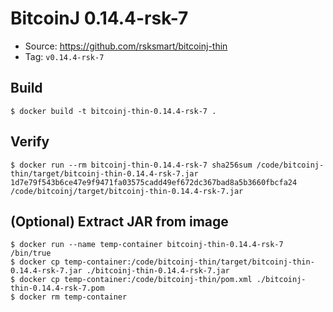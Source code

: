 # BitcoinJ 0.14.4-rsk-7

* Source: https://github.com/rsksmart/bitcoinj-thin
* Tag: `v0.14.4-rsk-7`

## Build

```
$ docker build -t bitcoinj-thin-0.14.4-rsk-7 .
```

## Verify

```
$ docker run --rm bitcoinj-thin-0.14.4-rsk-7 sha256sum /code/bitcoinj-thin/target/bitcoinj-thin-0.14.4-rsk-7.jar
1d7e79f543b6ce47e9f9471fa03575cadd49ef672dc367bad8a5b3660fbcfa24 /code/bitcoinj/target/bitcoinj-thin-0.14.4-rsk-7.jar
```

## (Optional) Extract JAR from image

```
$ docker run --name temp-container bitcoinj-thin-0.14.4-rsk-7 /bin/true
$ docker cp temp-container:/code/bitcoinj-thin/target/bitcoinj-thin-0.14.4-rsk-7.jar ./bitcoinj-thin-0.14.4-rsk-7.jar
$ docker cp temp-container:/code/bitcoinj-thin/pom.xml ./bitcoinj-thin-0.14.4-rsk-7.pom
$ docker rm temp-container
```
